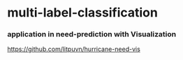 # multi-label-classification

### application in need-prediction with Visualization 
https://github.com/litpuvn/hurricane-need-vis
